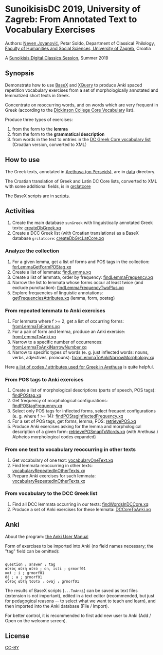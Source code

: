 # SunoikisisDC 2019, University of Zagreb: From Annotated Text to Vocabulary Exercises

Authors: [Neven Jovanović](orcid.org/0000-0002-9119-399X), Petar Soldo, Department of Classical Philology, [Faculty of Humanities and Social Sciences, University of Zagreb](https://www.wikidata.org/wiki/Q3445232), Croatia

A [Sunoikisis Digital Classics Session](https://github.com/SunoikisisDC/SunoikisisDC-2018-2019/wiki/Summer2019-Session11), Summer 2019

## Synopsis

Demonstrate how to use [BaseX](http://basex.org/) and [XQuery](https://en.wikibooks.org/wiki/XQuery) to produce Anki spaced repetition vocabulary exercises from a set of morphologically annotated and lemmatized short texts in Greek. 

Concentrate on reoccurring words, and on words which are very frequent in Greek (according to the [Dickinson College Core Vocabulary](http://dcc.dickinson.edu/vocab/core-vocabulary) list).

Produce three types of exercises: 

1. from the form to the **lemma**
2. from the form to the **grammatical description**
3. from words in the text to entries in the [DC Greek Core vocabulary list](http://dcc.dickinson.edu/greek-core-list-romanian) (Croatian version, converted to XML)

## How to use

The Greek texts, annotated in [Arethusa (on Perseids)](https://www.perseids.org/tools/arethusa/app/#/), are in [data](https://github.com/nevenjovanovic/sunoikisis2019zg-eklogai/tree/master/data) directory.

The Croatian translation of Greek and Latin DC Core lists, converted to XML with some additional fields, is in [grclatcore](https://github.com/nevenjovanovic/sunoikisis2019zg-eklogai/tree/master/scripts)

The BaseX scripts are in [scripts](https://github.com/nevenjovanovic/sunoikisis2019zg-eklogai/tree/master/scripts).

## Activities

1. Create the main database `sunGreek` with linguistically annotated Greek texts: [createDbGreek.xq](https://github.com/nevenjovanovic/sunoikisis2019zg-eklogai/blob/master/scripts/createDbGreek.xq)
2. Create a DCC Greek list (with Croatian translations) as a BaseX database `grclatcore`: [createDbGrcLatCore.xq](https://github.com/nevenjovanovic/sunoikisis2019zg-eklogai/blob/master/scripts/createDbGrcLatCore.xq)

### Analyze the collection

1. For a given lemma, get a list of forms and POS tags in the collection: [forLemmaGetFormPOStag.xq](https://github.com/nevenjovanovic/sunoikisis2019zg-eklogai/blob/master/scripts/forLemmaGetFormPOStag.xq)
2. Create a list of lemmata: [findLemma.xq](https://github.com/nevenjovanovic/sunoikisis2019zg-eklogai/blob/master/scripts/findLemma.xq)
3. Create a list of lemmata, order by frequency: [findLemmaFrequency.xq](https://github.com/nevenjovanovic/sunoikisis2019zg-eklogai/blob/master/scripts/findLemmaFrequency.xq)
4. Narrow the list to lemmata whose forms occur at least twice (and exclude punctuation): [findLemmaFrequencyTwoPlus.xq](https://github.com/nevenjovanovic/sunoikisis2019zg-eklogai/blob/master/scripts/findLemmaFrequencyTwoPlus.xq)
5. Explore frequencies of linguistic annotations: [getFrequenciesAttributes.xq](https://github.com/nevenjovanovic/sunoikisis2019zg-eklogai/blob/master/scripts/getFrequenciesAttributes.xq) (lemma, form, postag)

### From repeated lemmata to Anki exercises

1. For lemmata where f >= 2, get a list of occurring forms: [fromLemmaToForms.xq](https://github.com/nevenjovanovic/sunoikisis2019zg-eklogai/blob/master/scripts/fromLemmaToForms.xq)
2. For a pair of form and lemma, produce an Anki exercise: [fromLemmaToAnki.xq](https://github.com/nevenjovanovic/sunoikisis2019zg-eklogai/blob/master/scripts/fromLemmaToAnki.xq)
3. Narrow to a specific number of occurrences: [fromLemmaToAnkiNarrowNumber.xq](https://github.com/nevenjovanovic/sunoikisis2019zg-eklogai/blob/master/scripts/fromLemmaToAnkiNarrowNumber.xq)
4. Narrow to specific types of words (e. g. just inflected words: nouns, verbs, adjectives, pronouns): [fromLemmaToAnkiNarrowMorphology.xq](https://github.com/nevenjovanovic/sunoikisis2019zg-eklogai/blob/master/scripts/fromLemmaToAnkiNarrowMorphology.xq)

Here [a list of codes / attributes used for Greek in Arethusa](https://github.com/alpheios-project/arethusa-configs/blob/master/configs/arethusa.morph/gr_attributes.json) is quite helpful.

### From POS tags to Anki exercises

1. Create a list of morphological descriptions (parts of speech, POS tags): [findPOStag.xq](https://github.com/nevenjovanovic/sunoikisis2019zg-eklogai/blob/master/scripts/findPOStag.xq)
2. Get frequency of morphological configurations: [findPOStagFrequency.xq](https://github.com/nevenjovanovic/sunoikisis2019zg-eklogai/blob/master/scripts/findPOStagFrequency.xq)
3. Select only POS tags for inflected forms, select frequent configurations (e. g. where f >= 14): [findPOStagInflectedFrequency.xq](https://github.com/nevenjovanovic/sunoikisis2019zg-eklogai/blob/master/scripts/findPOStagInflectedFrequency.xq)
4. For a set of POS tags, get forms, lemma, POS: [retrievePOS.xq](https://github.com/nevenjovanovic/sunoikisis2019zg-eklogai/blob/master/scripts/retrievePOS.xq)
5. Produce Anki exercises asking for the lemma and morphological description of a given form: [retrievePOSmapToWords.xq](https://github.com/nevenjovanovic/sunoikisis2019zg-eklogai/blob/master/scripts/retrievePOSmapToWords.xq) (with Arethusa / Alpheios morphological codes expanded)

### From one text to vocabulary reoccurring in other texts

1. Get vocabulary of one text: [vocabularyOneText.xq](https://github.com/nevenjovanovic/sunoikisis2019zg-eklogai/blob/master/scripts/vocabularyOneText.xq)
2. Find lemmata reoccurring in other texts: [vocabularyRepeatedInOtherTexts.xq](https://github.com/nevenjovanovic/sunoikisis2019zg-eklogai/blob/master/scripts/vocabularyRepeatedInOtherTexts.xq)
3. Prepare Anki exercises for such lemmata: [vocabularyRepeatedInOtherTexts.xq](https://github.com/nevenjovanovic/sunoikisis2019zg-eklogai/blob/master/scripts/vocabularyRepeatedInOtherTexts.xq)

### From vocabulary to the DCC Greek list

1. Find all DCC lemmata occurring in our texts: [findWordsInDCCore.xq](https://github.com/nevenjovanovic/sunoikisis2019zg-eklogai/blob/master/scripts/findWordsInDCCore.xq)
2. Produce a set of Anki exercises for these lemmata: [DCCoreToAnki.xq](https://github.com/nevenjovanovic/sunoikisis2019zg-eklogai/blob/master/scripts/DCCoreToAnki.xq)

## Anki

About the program: [the Anki User Manual](https://apps.ankiweb.net/docs/manual.html)

Form of exercises to be imported into Anki (no field names necessary; the "tag" field can be omitted):

```csv

question ; answer ; tag
αὐτός αὐτή αὐτό ; on, isti ; grmorf01
καί ; i ; grmorf01
δέ ; a ; grmorf01
οὗτος αὕτη τοῦτο ; ovaj ; grmorf01

```

The results of BaseX scripts (`...ToAnki`) can be saved as text files (extension is not important), edited in a text editor (recommended, but just for pedagogical reasons -- to select what we want to teach and learn), and then imported into the Anki database (File / Import).

For better control, it is recommended to first add new user to Anki (Add / Open on the welcome screen).

## License

[CC-BY](LICENSE.md)

